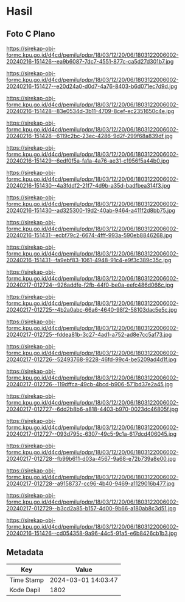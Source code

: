 # Hasil

## Foto C Plano

https://sirekap-obj-formc.kpu.go.id/d4cd/pemilu/pdpr/18/03/12/20/06/1803122006002-20240216-151426--ea9b6087-7dc7-4551-877c-ca5d27d301b7.jpg

https://sirekap-obj-formc.kpu.go.id/d4cd/pemilu/pdpr/18/03/12/20/06/1803122006002-20240216-151427--e20d24a0-d0d7-4a76-8403-b6d071ec7d9d.jpg

https://sirekap-obj-formc.kpu.go.id/d4cd/pemilu/pdpr/18/03/12/20/06/1803122006002-20240216-151428--83e0534d-3b11-4709-8cef-ec2351650c4e.jpg

https://sirekap-obj-formc.kpu.go.id/d4cd/pemilu/pdpr/18/03/12/20/06/1803122006002-20240216-151428--6119c2bc-23ec-4286-9d2f-299f68a839df.jpg

https://sirekap-obj-formc.kpu.go.id/d4cd/pemilu/pdpr/18/03/12/20/06/1803122006002-20240216-151429--6edf0f5a-fa1a-4a76-ae31-c1956f5a44b0.jpg

https://sirekap-obj-formc.kpu.go.id/d4cd/pemilu/pdpr/18/03/12/20/06/1803122006002-20240216-151430--4a3fddf2-21f7-4d9b-a35d-badfbea314f3.jpg

https://sirekap-obj-formc.kpu.go.id/d4cd/pemilu/pdpr/18/03/12/20/06/1803122006002-20240216-151430--ad325300-19d2-40ab-9464-a411f2d8bb75.jpg

https://sirekap-obj-formc.kpu.go.id/d4cd/pemilu/pdpr/18/03/12/20/06/1803122006002-20240216-151431--ecbf79c2-6674-4fff-993a-590eb8846268.jpg

https://sirekap-obj-formc.kpu.go.id/d4cd/pemilu/pdpr/18/03/12/20/06/1803122006002-20240216-151431--fa9ebf83-1061-4948-91c4-e9f3c389c35c.jpg

https://sirekap-obj-formc.kpu.go.id/d4cd/pemilu/pdpr/18/03/12/20/06/1803122006002-20240217-012724--926addfe-f2fb-44f0-be0a-eefc486d066c.jpg

https://sirekap-obj-formc.kpu.go.id/d4cd/pemilu/pdpr/18/03/12/20/06/1803122006002-20240217-012725--4b2a0abc-66a6-4640-98f2-58103dac5e5c.jpg

https://sirekap-obj-formc.kpu.go.id/d4cd/pemilu/pdpr/18/03/12/20/06/1803122006002-20240217-012725--fddea81b-3c27-4ad1-a752-ad8e7cc5af73.jpg

https://sirekap-obj-formc.kpu.go.id/d4cd/pemilu/pdpr/18/03/12/20/06/1803122006002-20240217-012726--52493768-9228-46fd-99c4-be5209ad4d1f.jpg

https://sirekap-obj-formc.kpu.go.id/d4cd/pemilu/pdpr/18/03/12/20/06/1803122006002-20240217-012726--119dffca-49cb-4bcd-b906-571bd37e2a45.jpg

https://sirekap-obj-formc.kpu.go.id/d4cd/pemilu/pdpr/18/03/12/20/06/1803122006002-20240217-012727--6dd2b8b6-a818-4403-b970-0023dc46805f.jpg

https://sirekap-obj-formc.kpu.go.id/d4cd/pemilu/pdpr/18/03/12/20/06/1803122006002-20240217-012727--093d795c-6307-49c5-9c1a-617dcd406045.jpg

https://sirekap-obj-formc.kpu.go.id/d4cd/pemilu/pdpr/18/03/12/20/06/1803122006002-20240217-012728--fb99b611-d03a-4567-9a68-e72b739a8e00.jpg

https://sirekap-obj-formc.kpu.go.id/d4cd/pemilu/pdpr/18/03/12/20/06/1803122006002-20240217-012728--a9158737-cc96-4b40-9469-a1129016b477.jpg

https://sirekap-obj-formc.kpu.go.id/d4cd/pemilu/pdpr/18/03/12/20/06/1803122006002-20240217-012729--b3cd2a85-b157-4d00-9b66-a180ab8c3d51.jpg

https://sirekap-obj-formc.kpu.go.id/d4cd/pemilu/pdpr/18/03/12/20/06/1803122006002-20240216-151426--cd054358-9a96-44c5-91a5-e6b8426cb1b3.jpg


## Metadata

| Key        | Value               |
| ---------- | ------------------- |
| Time Stamp | 2024-03-01 14:03:47 |
| Kode Dapil | 1802                |



